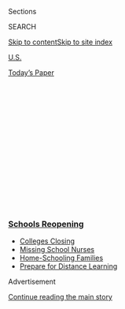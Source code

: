 <div id="app">

<div id="standalone-header">

<div class="interactive-masthead NYTAppHideMasthead css-qz70u6 e1suatyy0">

<div class="section css-ui9rw0 e1suatyy2">

<div class="css-eph4ug er09x8g0">

<div class="css-6n7j50">

</div>

<span class="css-1dv1kvn">Sections</span>

<div class="css-10488qs">

<span class="css-1dv1kvn">SEARCH</span>

</div>

[Skip to content](#site-content)[Skip to site
index](#site-index)

</div>

<div id="masthead-section-label" class="css-1wr3we4 eaxe0e00">

[U.S.](https://www.nytimes3xbfgragh.onion/section/us)

</div>

<div class="css-10698na e1huz5gh0">

</div>

</div>

<div id="masthead-bar-one" class="section hasLinks css-15hmgas e1csuq9d3">

<div class="css-uqyvli e1csuq9d0">

</div>

<div class="css-1uqjmks e1csuq9d1">

</div>

<div class="css-9e9ivx">

[](https://myaccount.nytimes3xbfgragh.onion/auth/login?response_type=cookie&client_id=vi)

</div>

<div class="css-1bvtpon e1csuq9d2">

[Today’s
Paper](https://www.nytimes3xbfgragh.onion/section/todayspaper)

</div>

</div>

</div>

<div class="css-1aor85t" style="opacity:0.000000001;z-index:-1;visibility:hidden">

<div class="css-1hqnpie">

<div class="css-epjblv">

<span class="css-17xtcya">[U.S.](/section/us)</span><span class="css-x15j1o">|</span><span class="css-fwqvlz">More
Than 6,600 Coronavirus Cases Have Been Linked to U.S.
Colleges</span>

</div>

<div class="css-k008qs">

<div class="css-1iwv8en">

<span class="css-18z7m18"></span>

<div>

</div>

</div>

<span class="css-1n6z4y">https://nyti.ms/3f9KEU0</span>

<div class="css-1705lsu">

<div class="css-4xjgmj">

<div class="css-4skfbu" data-role="toolbar" data-aria-label="Social Media Share buttons, Save button, and Comments Panel with current comment count" data-testid="share-tools">

  - 
  - 
  - 
  - 
    
    <div class="css-6n7j50">
    
    </div>

  - 
  - 

</div>

</div>

</div>

</div>

</div>

</div>

<div class="css-mij9hh">

<div class="css-l9svim">

### [<span class="css-pa1jbp"><span class="css-1rxm0ex">Schools</span><span class="css-1rxm0ex"> Reopening</span></span>](https://www.nytimes3xbfgragh.onion/spotlight/schools-reopening?name=styln-coronavirus-schools-reopening&region=TOP_BANNER&variant=undefined&block=storyline_menu_recirc&action=click&pgtype=Interactive&impression_id=36459b80-e3a2-11ea-974d-d37311179bca)

  - <span class="css-ousu42">[Colleges
    Closing](https://www.nytimes3xbfgragh.onion/2020/08/19/us/colleges-closing-covid.html?name=styln-coronavirus-schools-reopening&region=TOP_BANNER&variant=undefined&block=storyline_menu_recirc&action=click&pgtype=Interactive&impression_id=36459b81-e3a2-11ea-974d-d37311179bca)</span>
  - <span class="css-ousu42">[Missing School
    Nurses](https://www.nytimes3xbfgragh.onion/2020/08/20/us/schools-reopening-nurses-covid.html?name=styln-coronavirus-schools-reopening&region=TOP_BANNER&variant=undefined&block=storyline_menu_recirc&action=click&pgtype=Interactive&impression_id=36459b82-e3a2-11ea-974d-d37311179bca)</span>
  - <span class="css-ousu42">[Home-Schooling
    Families](https://www.nytimes3xbfgragh.onion/2020/08/18/parenting/homeschool-families.html?name=styln-coronavirus-schools-reopening&region=TOP_BANNER&variant=undefined&block=storyline_menu_recirc&action=click&pgtype=Interactive&impression_id=3645c290-e3a2-11ea-974d-d37311179bca)</span>
  - <span class="css-ousu42">[Prepare for Distance
    Learning](https://www.nytimes3xbfgragh.onion/2020/08/05/parenting/parents-distance-learning.html?name=styln-coronavirus-schools-reopening&region=TOP_BANNER&variant=undefined&block=storyline_menu_recirc&action=click&pgtype=Interactive&impression_id=3645c291-e3a2-11ea-974d-d37311179bca)</span>

</div>

</div>

<div id="top-wrapper" class="css-1sy8kpn">

<div id="top-slug" class="css-l9onyx">

Advertisement

</div>

[Continue reading the main
story](#after-top)

<div class="ad top-wrapper" style="text-align:center;height:100%;display:block;min-height:250px">

<div id="top" class="place-ad" data-position="top" data-size-key="top">

</div>

</div>

<div id="after-top">

</div>

</div>

<div class="css-11kjks6" data-role="region" data-aria-label="comments panel" tabindex="-1">

<div class="css-1h21wu5">

<div class="css-akb3vb">

<div>

<div class="css-1yip8nf">

## [Comments](#commentsContainer)

[More Than 6,600 Coronavirus Cases Have Been Linked to U.S.
Colleges]()[Skip to Comments]()

<div class="css-c32q7m">

The comments section is closed. To submit a letter to the editor for
publication, write to <letters@NYTimes.com>.

</div>

</div>

<div class="css-1bxnhxc">

</div>

<div class="css-1yip8nf">

</div>

</div>

</div>

</div>

</div>

</div>

<div id="site-content" data-role="main">

# More Than 6,600 Coronavirus Cases Have Been Linked to U.S. Colleges

<div class="css-1vegfwe interactive-byline-container">

By [<span class="css-1baulvz" itemprop="name">Weiyi
Cai</span>](https://www.nytimes3xbfgragh.onion/by/weiyi-cai),
[<span class="css-1baulvz" itemprop="name">Danielle
Ivory</span>](https://www.nytimes3xbfgragh.onion/by/danielle-ivory),
[<span class="css-1baulvz" itemprop="name">Mitch
Smith</span>](https://www.nytimes3xbfgragh.onion/by/mitch-smith),
<span class="css-1baulvz" itemprop="name">Alex Lemonides</span> and
<span class="css-1baulvz last-byline" itemprop="name">Lauryn
Higgins</span>July 29,
2020

</div>

<div id="interactive-standalone-sharetools" class="css-wkcogx">

<div>

<div class="interactive-sharetools css-9z2bwm" data-role="toolbar" data-aria-label="Social Media Share buttons, Save button, and Comments Panel with current comment count" data-testid="share-tools">

  - 
  - 
  - 
  - 
    
    <div class="css-6n7j50">
    
    </div>

  - *<span class="css-1dtr3u3">407</span>*

</div>

</div>

</div>

<div id="covid-19-colleges-universities" class="section interactive-standard interactive-content interactive-size-scoop css-uc81c" data-id="100000007259391">

<div class="css-17ih8de interactive-body">

<div class="g-story g-freebird g-max-limit" data-preview-slug="college-coronavirus-cases">

As college students and professors decide whether to head back to class,
and as universities weigh how and whether to reopen, the coronavirus is
already on campus.

A New York Times survey of every public four-year college in the
country, as well as every private institution that competes in Division
I sports or is a member of an [elite group of research
universities](https://www.aau.edu/sites/default/files/AAU-Files/Who-We-Are/AAU-Member-List.pdf),
revealed at least 6,600 cases tied to about 270 colleges over the course
of the pandemic. And the new academic year has not even begun at most
schools.

<div id="topmap" class="g-asset g-graphic" style="max-width: 1200px">

### Confirmed coronavirus cases on college campuses

<div class="g-key keytype-inline">

<div class="g-key-row">

<span class="g-key-circle" style="background-color:#CE0A05;"></span>

More than 50 cases

</div>

<div class="g-key-row">

<span class="g-key-circle" style="background-color:#ff6e0b;"></span>

11-50 cases

</div>

<div class="g-key-row">

<span class="g-key-circle" style="background-color:#ffae43;"></span>

4-10 cases

</div>

<div class="g-key-row">

<span class="g-key-circle" style="background-color:#f2df91;"></span>

Fewer than 4 cases

</div>

</div>

<div data-role="img">

<div id="collegeMap">

</div>

</div>

<div class="g-source">

<span class="g-credit">Note: Data as of July 28.</span>

</div>

</div>

Outbreaks have emerged on Greek Row this summer at the
<span id="inline236948">University of Washington</span>, where at least
136 residents were infected, and at <span id="inline177551">Harris-Stowe
State University</span> in St. Louis, where administrators were
re-evaluating their plans for fall after eight administrative workers
tested positive.

The virus has turned up in a science building at
<span id="inline200004">Western Carolina</span>, on the football team at
<span id="inline217882">Clemson</span> and among employees at the
<span id="inline127060">University of Denver</span>.

At <span id="inline197869">Appalachian State</span> in North Carolina,
at least 41 construction workers have tested positive while working on
campus buildings. The Times has identified at least 14
coronavirus-related deaths at colleges.

<div id="searchlist" class="g-asset g-graphic" style="max-width: 600px">

<div data-role="img">

<div id="allschoollist" class="list_container">

<div id="listheadgroup">

### Search for a school

The list includes public, four-year universities in the United States,
as well as private colleges that compete in Division I sports or are
members of an elite group of [research
universities](https://www.aau.edu/). Only schools that reported cases
are shown.

<div id="searchWrapper">

<div id="collapse">

Collapse list

</div>

</div>

</div>

<div id="schoollistheader" class="schoolcard">

<div class="logo">

## School

</div>

<div class="schoolname">

</div>

<div id="caseheader" class="schoolcases">

Cases

</div>

<div class="schoolloc">

Location

</div>

<div class="heatmapcontainer">

<div class="heatmap">

Weekly local cases per capita

<div class="colorbars">

<div class="bar" style="background-color: #f2df91">

</div>

<div class="bar" style="background-color: #ffae43">

</div>

<div class="bar" style="background-color: #ff6e0b">

</div>

<div class="bar" style="background-color: #ce0a05">

</div>

</div>

<div class="barslegend">

<div>

Fewer

</div>

<div>

More

</div>

</div>

</div>

</div>

</div>

<div id="schoolList">

</div>

<div id="showall">

Show all

</div>

</div>

</div>

<div class="g-source">

<span class="g-credit">\*All reported cases were in the athletic
department.  
Note: The charts show the cases per 100,000 residents reported each week
in the county where each school is located. The location of a
university’s main campus is listed unless otherwise specified. In
several instances, colleges noted that some cases were tied to branch
campuses or satellite locations. Universities with no case total listed
either did not respond to inquiries, declined to provide information or
said they had no known infections.</span>

</div>

</div>

There is no standardized reporting method for coronavirus cases and
deaths at colleges, **** and the information is not being publicly
tracked at a national level. Of nearly 1,000 institutions contacted by
The Times, some had already posted case information online, some
provided full or partial numbers and others refused to answer basic
questions, citing privacy concerns. Hundreds of colleges did not respond
at all.

Still, the Times survey represents the most comprehensive look at the
toll the virus has already taken on the country’s colleges and
universities.

Coronavirus infections on campuses might go unnoticed if not for
reporting by academic institutions themselves because they do not always
show up in official state or countywide tallies, which generally exclude
people who have permanent addresses elsewhere, as students often do.

The Times survey included four-year public schools in the United States,
some of which are subject to public records laws, that are members of
the Association of American Universities or that compete at the highest
level of college sports. It has not yet expanded to include hundreds of
other institutions, including most private schools and community
colleges, where students, faculty and staff are struggling with the same
difficult decisions.

Among the colleges that provided information, many offered no details
about who contracted the virus, when they became ill or whether a case
was connected to a larger outbreak. It is possible that some of the
cases were identified months ago, in the early days of the outbreak in
the United States before in-person learning was cut short, and that
others involved students and employees who had not been on campus
recently.

## <span class="g-balancer" data-id="1">Return to Campus</span>

This data, which is almost certainly an undercount, shows the risks
colleges face as they prepare for a school year in the midst of a
pandemic. But because universities vary widely in size, and because some
refused to provide information, comparing case totals from campus to
campus may not provide a full picture of the relative risk.

What is clear is that despite months of planning for a safe return to
class, and despite drastic changes to campus life, the virus is already
spreading widely at universities.

Some institutions, like the California State University system, have
moved most fall classes online. Others, including those in the Patriot
League and Ivy League, have decided to not hold fall sports. But many
institutions still plan to welcome freshmen to campus in the coming
days, to hold in-person classes and to host sporting
events.

<div class="g-asset g-graphic" style="max-width: 600px">

### Plans for fall instruction

#### The chart shows how schools with reported coronavirus cases plan to offer instruction for the fall semester, according to a database from [Davidson College](https://collegecrisis.shinyapps.io/dashboard/). Hover or tap the circles to see the schools.

<div class="g-key keytype-inline">

<div class="g-key-row">

<span class="g-key-circle" style="background-color:#CE0A05;"></span>

More than 50 cases

</div>

<div class="g-key-row">

<span class="g-key-circle" style="background-color:#ff6e0b;"></span>

11-50 cases

</div>

<div class="g-key-row">

<span class="g-key-circle" style="background-color:#ffae43;"></span>

4-10 cases

</div>

<div class="g-key-row">

<span class="g-key-circle" style="background-color:#f2df91;"></span>

Fewer than 4 cases

</div>

</div>

<div data-role="img">

<div id="reopen">

<div id="cat1">

# Primarily or fully online

<div class="reopenlist">

</div>

</div>

<div id="cat2">

# Hybrid

<div class="reopenlist">

</div>

</div>

<div id="cat3">

# Primarily or fully in-person

<div class="reopenlist">

</div>

</div>

<div id="cat4">

# Waiting to decide or no information

<div class="reopenlist">

</div>

</div>

</div>

</div>

<div class="g-source">

<span class="g-credit">Source: College Crisis Initiative at Davidson
College. Reopening data as of July 24.</span>

</div>

</div>

At the <span id="inline228778">University of Texas at Austin</span>,
where more than 440 students and employees have tested positive since
the spring, in-person classes will be capped at 40 percent of capacity
and final exams will be taken online.

At <span id="inline181534">Peru State College</span> in Nebraska, where
there have been no known cases, classes are expected to resume on
schedule, but with stepped-up cleaning procedures and a recommendation
for dorm residents to wear masks in common areas.

The <span id="inline139959">University of Georgia</span> has announced
plans for in-person classes despite rising deaths from the virus in the
state. The university has recorded at least 390 infections involving
students, faculty and staff.

O’Bryan Moore, a senior at the school, said he was worried about the
safety of his classmates and teachers. He said he was skeptical that
students would widely follow guidelines to wear masks once they return
in August.

“There is no way I can see this ending without outbreaks on campus,”
said Mr. Moore, who is studying to become a park ranger.

Mr. Moore said that online classes have not been as effective as
in-person classes, but that he still hoped the university would change
its plans for students to return to campus.

“I think we should remain online for this semester, even if it’ll hurt
my education,” he said. “Because it’s the right thing to do.”

Case numbers may be larger at some universities with tens of thousands
of students, including <span id="inline132903">Central Florida</span>
and the University of Texas at Austin, and at others where many
university employees work in hospitals where coronavirus patients [have
been treated](https://www.utsouthwestern.edu/covid-19/), including at
the <span id="inline228635">University of Texas Southwestern Medical
Center</span>.

Though hundreds of universities responded to The Times’s request for
data — including a mix of public and private colleges, both small and
large, in states across the country — others declined to cooperate. Some
said they were not tracking such cases. Others invoked privacy concerns,
even though The Times asked for aggregate case totals, not a list of
individuals who were infected. Others did not respond at all.

A spokesman at <span id="inline448886">Arizona State</span>, for
example, said they “chose months ago to not release data/names/results”
on coronavirus cases. A spokesman for <span id="inline180461">Montana
State University</span> said the school “does not provide health
information on its students, faculty or staff, even on general
subgroups.” <span id="inline164155">The United States Naval
Academy</span> cited “operational security” concerns. A spokeswoman for
<span id="inline156082">Washburn University</span> in Kansas said she
believed giving such information would violate privacy laws. And while
the <span id="inline178396">University of Missouri</span>’s athletic
department confirmed 10 cases, a spokesman at the flagship campus would
not provide information about other students and employees.

As students have started trickling back onto campuses in recent weeks,
the early returns have been troubling. After 10 students tested positive
this month at <span id="inline238032">West Virginia University</span>,
officials pledged to deep-clean the places on campus where they had
been. At <span id="inline155399">Kansas State University</span>,
off-season football workouts were paused last month after an outbreak on
the
team.

## <span class="g-balancer" data-id="2">Athletic Departments at High Risk</span>

Many of the first arrivals on campus have been athletes hoping to
compete this fall. A separate Times survey of the 130 universities that
compete at the highest level of Division I football revealed more than
630 cases on 68 campuses among athletes, coaches and other employees.

<div class="g-asset g-graphic" style="max-width: 600px">

### Coronavirus Cases in Division I Athletic Departments

<div data-role="img">

<div id="fbslist">

</div>

</div>

</div>

As universities make plans for the fall semester — online, in person, or
a mix of the two — administrators have had to weigh shifting public
health guidance and financial and academic concerns, as well as the
difficult reality that some students and faculty members are likely to
test positive no matter how classes are held.

“There is simply no way to completely eliminate risk, whether we are
in-person or online,” Martha E. Pollack, the president of Cornell,
[wrote in a
letter](https://covid.cornell.edu/updates/20200630-reactivate-campus.cfm)
explaining the decision to bring students back to
campus.

## <span class="g-balancer" data-id="3">Are There Coronavirus Cases on Your Campus?</span>

<div class="g-asset g-embed g-asset-width-body" style="">

<div data-role="img">

<div id="formpreview" data-host="www.nytimes3xbfgragh.onion" data-formdata="{&quot;name&quot;:&quot;coronavirus-us-colleges&quot;,&quot;headline&quot;:&quot;Are There Coronavirus Cases on Your Campus?&quot;,&quot;addendum&quot;:null,&quot;autoreplyBlastId&quot;:null,&quot;slug&quot;:&quot;coronavirus-us-colleges&quot;,&quot;fields&quot;:[{&quot;isRequired&quot;:true,&quot;readOnly&quot;:false,&quot;helperText&quot;:&quot;Name field is required for all forms because of data governance regulations.&quot;,&quot;deletable&quot;:false,&quot;fieldType&quot;:&quot;IdentityTextField&quot;,&quot;_id&quot;:&quot;5f20547e32b5b00010b849b2&quot;,&quot;primaryText&quot;:&quot;What is your name?&quot;,&quot;secondaryText&quot;:&quot;We will not publish your name without contacting you first.&quot;,&quot;attributeSlug&quot;:&quot;f5f20547e32b5b00010b849b2_identity&quot;,&quot;id&quot;:&quot;5f20547e32b5b00010b849b2&quot;,&quot;isNew&quot;:false},{&quot;isRequired&quot;:true,&quot;readOnly&quot;:false,&quot;helperText&quot;:&quot;Email field is required for all forms because of data governance regulations.&quot;,&quot;deletable&quot;:false,&quot;fieldType&quot;:&quot;EmailField&quot;,&quot;_id&quot;:&quot;5f20547e32b5b00010b849b3&quot;,&quot;primaryText&quot;:&quot;What is your email address?&quot;,&quot;attributeSlug&quot;:&quot;email_identity&quot;,&quot;id&quot;:&quot;5f20547e32b5b00010b849b3&quot;,&quot;isNew&quot;:false},{&quot;textArea&quot;:&quot;&quot;,&quot;rows&quot;:10,&quot;lengthUnit&quot;:&quot;&quot;,&quot;isRequired&quot;:false,&quot;readOnly&quot;:false,&quot;helperText&quot;:&quot;&quot;,&quot;deletable&quot;:true,&quot;fieldType&quot;:&quot;TextAreaField&quot;,&quot;_id&quot;:&quot;5f2056d932b5b00010b849b9&quot;,&quot;primaryText&quot;:&quot;Does your college have confirmed cases of coronavirus that are not in our database? If so, please tell us about it.&quot;,&quot;secondaryText&quot;:&quot;&quot;,&quot;attributeSlug&quot;:&quot;f5f2056d932b5b00010b849b9_text&quot;,&quot;id&quot;:&quot;5f2056d932b5b00010b849b9&quot;,&quot;isNew&quot;:false},{&quot;textInput&quot;:&quot;&quot;,&quot;inputType&quot;:&quot;text&quot;,&quot;isRequired&quot;:false,&quot;readOnly&quot;:false,&quot;helperText&quot;:&quot;&quot;,&quot;deletable&quot;:true,&quot;fieldType&quot;:&quot;TextInputField&quot;,&quot;_id&quot;:&quot;5f209719d08057001717c832&quot;,&quot;primaryText&quot;:&quot;Do you have a link to an official source of this information, such as a university web page? &quot;,&quot;secondaryText&quot;:&quot;&quot;,&quot;attributeSlug&quot;:&quot;f5f209719d08057001717c832_text&quot;,&quot;id&quot;:&quot;5f209719d08057001717c832&quot;,&quot;isNew&quot;:false},{&quot;allowedTypes&quot;:[&quot;photos&quot;],&quot;maxUploads&quot;:null,&quot;isRequired&quot;:false,&quot;readOnly&quot;:false,&quot;helperText&quot;:&quot;&quot;,&quot;deletable&quot;:true,&quot;fieldType&quot;:&quot;MediaUploadField&quot;,&quot;_id&quot;:&quot;5f20973077a89e0017f3cecc&quot;,&quot;primaryText&quot;:&quot;Do you have a photo or a letter or other correspondence about confirmed cases? &quot;,&quot;secondaryText&quot;:&quot;&quot;,&quot;attributeSlug&quot;:&quot;f5f20973077a89e0017f3cecc_media&quot;,&quot;id&quot;:&quot;5f20973077a89e0017f3cecc&quot;,&quot;isNew&quot;:false},{&quot;isRequired&quot;:false,&quot;readOnly&quot;:false,&quot;helperText&quot;:&quot;&quot;,&quot;deletable&quot;:true,&quot;fieldType&quot;:&quot;LocationField&quot;,&quot;_id&quot;:&quot;5f20974377a89e0017f3cece&quot;,&quot;primaryText&quot;:&quot;At which school are you enrolled or employed?&quot;,&quot;secondaryText&quot;:&quot;&quot;,&quot;attributeSlug&quot;:&quot;f5f20974377a89e0017f3cece_location&quot;,&quot;id&quot;:&quot;5f20974377a89e0017f3cece&quot;,&quot;isNew&quot;:false},{&quot;text&quot;:&quot;Continue&quot;,&quot;isRequired&quot;:false,&quot;readOnly&quot;:false,&quot;helperText&quot;:&quot;&quot;,&quot;deletable&quot;:true,&quot;fieldType&quot;:&quot;CurtainField&quot;,&quot;_id&quot;:&quot;5f20a33bffe3a70010d7259a&quot;,&quot;primaryText&quot;:&quot;&quot;,&quot;secondaryText&quot;:&quot;&quot;,&quot;attributeSlug&quot;:&quot;f5f20a33bffe3a70010d7259a_text&quot;,&quot;id&quot;:&quot;5f20a33bffe3a70010d7259a&quot;,&quot;isNew&quot;:false},{&quot;textArea&quot;:&quot;&quot;,&quot;rows&quot;:10,&quot;lengthUnit&quot;:&quot;&quot;,&quot;isRequired&quot;:false,&quot;readOnly&quot;:false,&quot;helperText&quot;:&quot;&quot;,&quot;deletable&quot;:true,&quot;fieldType&quot;:&quot;TextAreaField&quot;,&quot;_id&quot;:&quot;5f36a78104126900104556ce&quot;,&quot;primaryText&quot;:&quot;If you have returned to campus, what, if anything, has changed?&quot;,&quot;secondaryText&quot;:&quot;For example, are students, faculty and staff wearing masks? Are people socially distancing?&quot;,&quot;attributeSlug&quot;:&quot;f5f36a78104126900104556ce_text&quot;,&quot;id&quot;:&quot;5f36a78104126900104556ce&quot;,&quot;isNew&quot;:false},{&quot;textInput&quot;:&quot;&quot;,&quot;inputType&quot;:&quot;text&quot;,&quot;isRequired&quot;:false,&quot;readOnly&quot;:false,&quot;helperText&quot;:&quot;&quot;,&quot;deletable&quot;:true,&quot;fieldType&quot;:&quot;TextInputField&quot;,&quot;_id&quot;:&quot;5f36a79e3e52080010f11e42&quot;,&quot;primaryText&quot;:&quot;If there are safety measures in place, are people following them? Or are they being enforced?&quot;,&quot;secondaryText&quot;:&quot;&quot;,&quot;attributeSlug&quot;:&quot;f5f36a79e3e52080010f11e42_text&quot;,&quot;id&quot;:&quot;5f36a79e3e52080010f11e42&quot;,&quot;isNew&quot;:false}],&quot;fieldOrder&quot;:[&quot;5f2056d932b5b00010b849b9&quot;,&quot;5f20a33bffe3a70010d7259a&quot;,&quot;5f209719d08057001717c832&quot;,&quot;5f20973077a89e0017f3cecc&quot;,&quot;5f36a78104126900104556ce&quot;,&quot;5f36a79e3e52080010f11e42&quot;,&quot;5f20974377a89e0017f3cece&quot;,&quot;5f20547e32b5b00010b849b2&quot;,&quot;5f20547e32b5b00010b849b3&quot;],&quot;isOpen&quot;:true,&quot;sourcepoolOptin&quot;:false,&quot;documentUploadsEnabled&quot;:false,&quot;closedMessage&quot;:&quot;Sorry, but this form is no longer accepting submissions.&quot;,&quot;thanksMessage&quot;:&quot;Thank you for your submission.&quot;,&quot;suppressHed&quot;:[],&quot;newsletterSignupEnabled&quot;:false,&quot;newsletterSignupHeading&quot;:null,&quot;newsletterSignupSummary&quot;:null,&quot;newsletterSignupProductCode&quot;:null,&quot;newsletterSignupConfirmation&quot;:null,&quot;mediaExportEnabled&quot;:false,&quot;mediaExportSlug&quot;:&quot;attribute&quot;}">

</div>

</div>

</div>

</div>

</div>

</div>

<div id="interactive-footer-container" class="css-ovgi28 interactive-footer-container">

The college case data is current as of July 28. It is based on reports
from colleges and government sources and may lag. Colleges and
government agencies report this data differently, so exercise caution
when comparing institutions. Some colleges declined to provide data or
did not respond to inquiries. At some institutions, cases may be spread
across multiple campuses.

Sources: Case data from a [New York Times
database](https://www.nytimes3xbfgragh.onion/interactive/2020/us/coronavirus-us-cases.html)
of state and local reports; school logos from
[Clearbit](https://clearbit.com) and ESPN.

Reporting was contributed by Jordan Allen, Yuriria Avila, Elisha Brown,
Alyssa Burr, Sarah Cahalan, Matt Craig, Yves De Jesus, Brandon Dupré,
Timmy Facciola, Bianca Fortis, Grace Gorenflo, Barbara Harvey, Shawn
Hubler, Jacob LaGesse, Alex Lim, Alex Leeds Matthews, Jaylynn
Moffat-Mowatt, Ashlyn O’Hara, Cierra S. Queen, Natasha Rodriguez, Alison
Saldanha, Emily Schwing, Sarena Snider, Brandon Thorp and Billy
Witz.

<div id="interactive-addendum-list" class="css-1yiqkdd interactive-addendum-list">

</div>

</div>

</div>

<div id="standalone-footer">

<div>

<div>

<div id="interactive-footer-wrapper">

<div class="css-i29ckm">

<div class="css-1oeie6n">

Read 407
Comments

</div>

<div class="interactive-sharetools css-9z2bwm" data-role="toolbar" data-aria-label="Social Media Share buttons, Save button, and Comments Panel with current comment count" data-testid="share-tools">

  - 
  - 
  - 
  - 
    
    <div class="css-6n7j50">
    
    </div>

</div>

</div>

<div>

</div>

<div id="bottom-wrapper" class="css-1ede5it">

<div id="bottom-slug" class="css-l9onyx">

Advertisement

</div>

[Continue reading the main
story](#after-bottom)

<div id="bottom" class="ad bottom-wrapper" style="text-align:center;height:100%;display:block;min-height:90px">

</div>

<div id="after-bottom">

</div>

</div>

## Site Index

<div>

</div>

## Site Information Navigation

  - [© <span>2020</span> <span>The New York Times
    Company</span>](https://help.nytimes3xbfgragh.onion/hc/en-us/articles/115014792127-Copyright-notice)

<!-- end list -->

  - [NYTCo](https://www.nytco.com/)
  - [Contact
    Us](https://help.nytimes3xbfgragh.onion/hc/en-us/articles/115015385887-Contact-Us)
  - [Work with us](https://www.nytco.com/careers/)
  - [Advertise](https://nytmediakit.com/)
  - [T Brand Studio](http://www.tbrandstudio.com/)
  - [Your Ad
    Choices](https://www.nytimes3xbfgragh.onion/privacy/cookie-policy#how-do-i-manage-trackers)
  - [Privacy](https://www.nytimes3xbfgragh.onion/privacy)
  - [Terms of
    Service](https://help.nytimes3xbfgragh.onion/hc/en-us/articles/115014893428-Terms-of-service)
  - [Terms of
    Sale](https://help.nytimes3xbfgragh.onion/hc/en-us/articles/115014893968-Terms-of-sale)
  - [Site
    Map](https://spiderbites.nytimes3xbfgragh.onion)
  - [Help](https://help.nytimes3xbfgragh.onion/hc/en-us)
  - [Subscriptions](https://www.nytimes3xbfgragh.onion/subscription?campaignId=37WXW)

</div>

</div>

</div>

</div>

</div>
